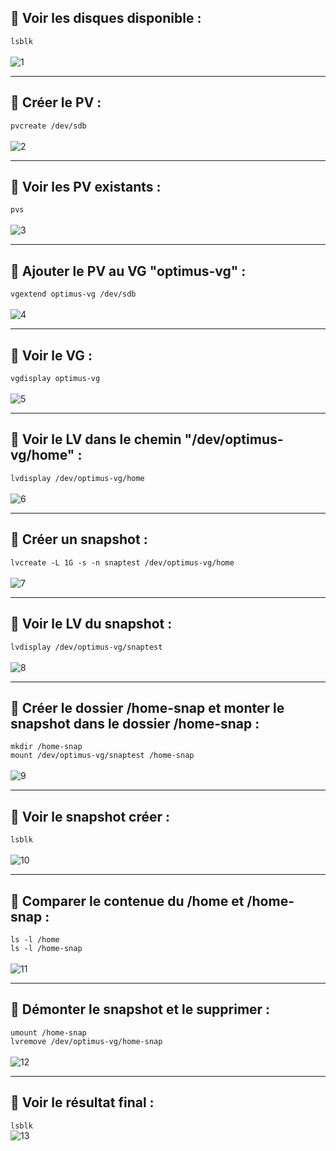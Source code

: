 ## 🎯 Voir les disques disponible :

``lsblk``<br>
<br>![1](https://github.com/user-attachments/assets/39503ef9-ab0e-4812-b7f7-1dd33e524da9)

---
## 🎯 Créer le PV :

``pvcreate /dev/sdb``<br>
<br>![2](https://github.com/user-attachments/assets/69723cde-1aba-40c3-ac66-eb8de9c10750)

---
## 🎯 Voir les PV existants :

``pvs``<br>
<br>![3](https://github.com/user-attachments/assets/cc7b6eb0-88d3-46c8-b7e0-c52b194dd9e4)

---
## 🎯 Ajouter le PV au VG "optimus-vg" :

``vgextend optimus-vg /dev/sdb``<br>
<br>![4](https://github.com/user-attachments/assets/5f782e64-43da-4d1d-ae83-851f76335b62)

---
## 🎯 Voir le VG :

``vgdisplay optimus-vg``<br>
<br>![5](https://github.com/user-attachments/assets/795827d9-3808-4415-b01a-4934f44b2403)

---
## 🎯 Voir le LV dans le chemin "/dev/optimus-vg/home" :

``lvdisplay /dev/optimus-vg/home``<br>
<br>![6](https://github.com/user-attachments/assets/8e72fede-6f8f-44f5-9aae-593e2d9ed310)

---
## 🎯 Créer un snapshot :

``lvcreate -L 1G -s -n snaptest /dev/optimus-vg/home``<br>
<br>![7](https://github.com/user-attachments/assets/02b6aa2f-a228-45ed-82f0-14479cb35eb4)

---
## 🎯 Voir le LV du snapshot :

``lvdisplay /dev/optimus-vg/snaptest``<br>
<br>![8](https://github.com/user-attachments/assets/114ca84d-b6f8-4cb1-b143-73e639694af9)

---
## 🎯 Créer le dossier /home-snap et monter le snapshot dans le dossier /home-snap :

``mkdir /home-snap``<br>
``mount /dev/optimus-vg/snaptest /home-snap``<br>
<br>![9](https://github.com/user-attachments/assets/e3acd5b0-5a1f-4ac3-ad7b-e2e3a8d9fff1)

---
## 🎯 Voir le snapshot créer :

``lsblk``<br>
<br>![10](https://github.com/user-attachments/assets/d0afba19-e944-4092-b711-f0e66d002dd2)

---
## 🎯 Comparer le contenue du /home et /home-snap :

``ls -l /home``<br>
``ls -l /home-snap``<br>
<br>![11](https://github.com/user-attachments/assets/1dc4f546-232e-427d-9ef2-f1b1ef4884c7)

---
## 🎯 Démonter le snapshot et le supprimer :

``umount /home-snap``<br>
``lvremove /dev/optimus-vg/home-snap``<br>
<br>![12](https://github.com/user-attachments/assets/df8eb7c5-4aec-4ebd-ba58-0a31ef57a701)

---
## 🎯 Voir le résultat final :

``lsblk``<br>
![13](https://github.com/user-attachments/assets/530e773f-b62b-430c-a594-92b760d944a9)
